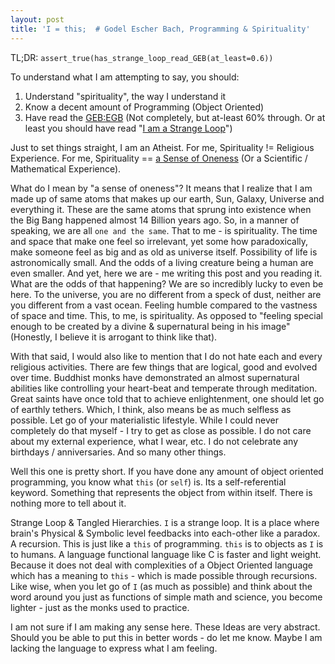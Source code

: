 ```yaml
---
layout: post
title: 'I = this;  # Godel Escher Bach, Programming & Spirituality'
---
```


TL;DR: `assert_true(has_strange_loop_read_GEB(at_least=0.6))`

To understand what I am attempting to say, you should:

1. Understand "spirituality", the way I understand it
1. Know a decent amount of Programming (Object Oriented)
1. Have read the [GEB:EGB](https://en.wikipedia.org/wiki/G%C3%B6del,_Escher,_Bach) (Not completely, but at-least 60% through. Or at least you should have read "[I am a Strange Loop](https://en.wikipedia.org/wiki/I_Am_a_Strange_Loop)")


Just to set things straight, I am an Atheist. For me, Spirituality != Religious Experience. For me, Spirituality == [a Sense of Oneness](https://www.youtube.com/watch?v=0vnA_KIojLg) (Or a Scientific / Mathematical Experience).

What do I mean by "a sense of oneness"? It means that I realize that I am made up of same atoms that makes up our earth, Sun, Galaxy, Universe and everything it. These are the same atoms that sprung into existence when the Big Bang happened almost 14 Billion years ago. So, in a manner of speaking, we are all `one and the same`. That to me - is spirituality. The time and space that make one feel so irrelevant, yet some how paradoxically, make someone feel as big and as old as universe itself. Possibility of life is astronomically small. And the odds of a living creature being a human are even smaller. And yet, here we are - me writing this post and you reading it. What are the odds of that happening? We are so incredibly lucky to even be here. To the universe, you are no different from a speck of dust, neither are you different from a vast ocean. Feeling humble compared to the vastness of space and time. This, to me, is spirituality. As opposed to "feeling special enough to be created by a divine & supernatural being in his image" (Honestly, I believe it is arrogant to think like that).

With that said, I would also like to mention that I do not hate each and every religious activities. There are few things that are logical, good and evolved over time. Buddhist monks have demonstrated an almost supernatural abilities like controlling your heart-beat and temperate through meditation. Great saints have once told that to achieve enlightenment, one should let go of earthly tethers. Which, I think, also means be as much selfless as possible. Let go of your materialistic lifestyle. While I could never completely do that myself - I try to get as close as possible. I do not care about my external experience, what I wear, etc. I do not celebrate any birthdays / anniversaries. And so many other things.

Well this one is pretty short. If you have done any amount of object oriented programming, you know what `this` (or `self`) is. Its a self-referential keyword. Something that represents the object from within itself. There is nothing more to tell about it.

Strange Loop & Tangled Hierarchies. `I` is a strange loop. It is a place where brain's Physical & Symbolic level feedbacks into each-other like a paradox. A recursion. This is just like a `this` of programming. `this` is to objects as `I` is to humans. A language functional language like C is faster and light weight. Because it does not deal with complexities of a Object Oriented language which has a meaning to `this` - which is made possible through recursions. Like wise, when you let go of `I` (as much as possible) and think about the word around you just as functions of simple math and science, you become lighter - just as the monks used to practice.

I am not sure if I am making any sense here. These Ideas are very abstract. Should you be able to put this in better words - do let me know. Maybe I am lacking the language to express what I am feeling.
